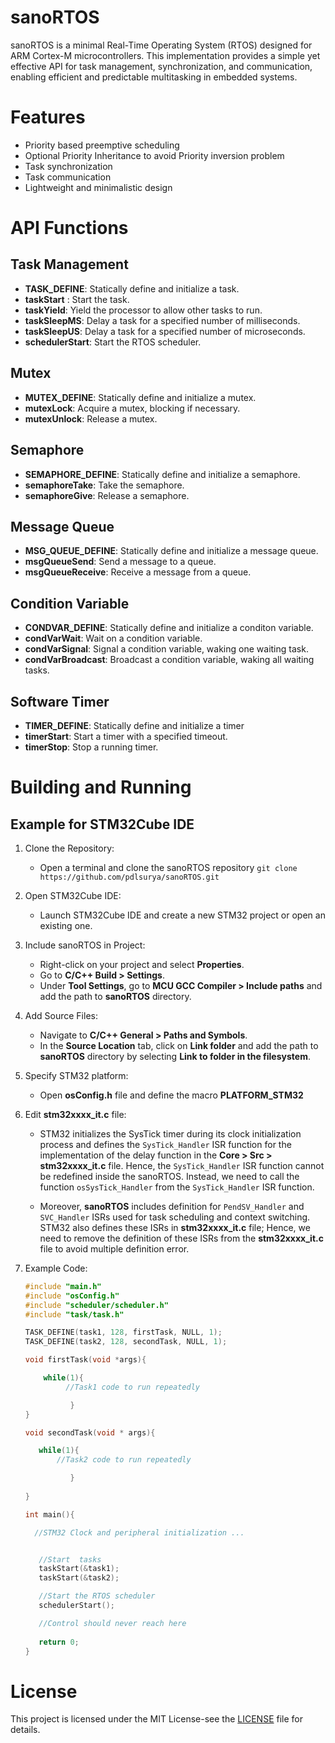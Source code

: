 # sanoRTOS
sanoRTOS is a minimal Real-Time Operating System (RTOS) designed for ARM Cortex-M microcontrollers. This implementation provides a simple yet effective API for task management, synchronization, and communication, enabling efficient and predictable multitasking in embedded systems.

# Features

- Priority based preemptive scheduling
- Optional Priority Inheritance to avoid Priority inversion problem
- Task synchronization
- Task communication
- Lightweight and minimalistic design

# API Functions


## Task Management

- **TASK_DEFINE**: Statically define and initialize a task.
- **taskStart** : Start the task.
- **taskYield**: Yield the processor to allow other tasks to run.
- **taskSleepMS**: Delay a task for a specified number of milliseconds.
- **taskSleepUS**: Delay a task for a specified number of microseconds.
- **schedulerStart**: Start the RTOS scheduler.


## Mutex

- **MUTEX_DEFINE**: Statically define and initialize a mutex.
- **mutexLock**: Acquire a mutex, blocking if necessary.
- **mutexUnlock**: Release a mutex.

## Semaphore

- **SEMAPHORE_DEFINE**: Statically define and initialize a semaphore.
- **semaphoreTake**: Take the semaphore.
- **semaphoreGive**: Release a semaphore.

## Message Queue

- **MSG_QUEUE_DEFINE**: Statically define and initialize a message queue.
- **msgQueueSend**: Send a message to a queue.
- **msgQueueReceive**: Receive a message from a queue.

## Condition Variable

- **CONDVAR_DEFINE**: Statically define and initialize a conditon variable.
- **condVarWait**: Wait on a condition variable.
- **condVarSignal**: Signal a condition variable, waking one waiting task.
- **condVarBroadcast**: Broadcast a condition variable, waking all waiting tasks.

## Software Timer

- **TIMER_DEFINE**: Statically define and initialize a timer
- **timerStart**: Start a timer with a specified timeout.
- **timerStop**: Stop a running timer.

# Building and Running
## Example for STM32Cube IDE

1. Clone the Repository:
   - Open a terminal and clone the sanoRTOS repository
     `git clone https://github.com/pdlsurya/sanoRTOS.git`
2. Open STM32Cube IDE:

   - Launch STM32Cube IDE and create a new STM32 project or open an existing one.

3. Include sanoRTOS in Project:
   - Right-click on your project and select **Properties**.
   - Go to **C/C++ Build > Settings**.
   - Under **Tool Settings**, go to **MCU GCC Compiler > Include paths** and add the path to **sanoRTOS** directory.

4. Add Source Files:
   - Navigate to **C/C++ General > Paths and Symbols**.
   - In the **Source Location** tab, click on **Link folder** and add the path to **sanoRTOS** directory by selecting **Link to folder in the filesystem**.
     
5. Specify STM32 platform:
   - Open **osConfig.h** file and define the macro **PLATFORM_STM32**

6. Edit **stm32xxxx_it.c** file:
   - STM32 initializes the SysTick timer during its clock initialization process and defines the `SysTick_Handler` ISR function for the implementation of the delay function in the 
   **Core > Src > stm32xxxx_it.c** file. Hence, the `SysTick_Handler` ISR function cannot be redefined inside the sanoRTOS. Instead, we need to call the function `osSysTick_Handler` from the `SysTick_Handler` ISR function.
    
   - Moreover, **sanoRTOS** includes definition for `PendSV_Handler` and `SVC_Handler` ISRs used for task scheduling and context switching. STM32 also 
   defines these ISRs in **stm32xxxx_it.c** file; Hence, we need to remove the definition of these ISRs from the **stm32xxxx_it.c** file to avoid multiple definition error. 

 
7. Example Code:
    ```c
   #include "main.h"
   #include "osConfig.h"
   #include "scheduler/scheduler.h"
   #include "task/task.h"

   TASK_DEFINE(task1, 128, firstTask, NULL, 1);
   TASK_DEFINE(task2, 128, secondTask, NULL, 1);

    void firstTask(void *args){

        while(1){
             //Task1 code to run repeatedly

              }
    }

    void secondTask(void * args){

       while(1){
           //Task2 code to run repeatedly

              }
     
    }

    int main(){

      //STM32 Clock and peripheral initialization ...


       //Start  tasks
       taskStart(&task1);
       taskStart(&task2);

       //Start the RTOS scheduler
       schedulerStart();

       //Control should never reach here
     
       return 0;
    }
    
    ```

# License
This project is licensed under the MIT License-see the [LICENSE](LICENSE) file for details.


